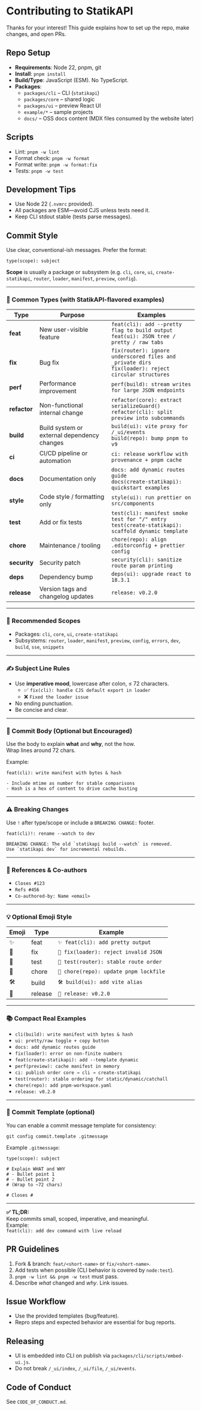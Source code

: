 # Contributing to StatikAPI

Thanks for your interest! This guide explains how to set up the repo, make changes, and open PRs.

## Repo Setup

- **Requirements**: Node 22, pnpm, git
- **Install**: `pnpm install`
- **Build/Type**: JavaScript (ESM). No TypeScript.
- **Packages**:
  - `packages/cli` – CLI (`statikapi`)
  - `packages/core` – shared logic
  - `packages/ui` – preview React UI
  - `example/*` – sample projects
  - `docs/` – OSS docs content (MDX files consumed by the website later)

## Scripts

- Lint: `pnpm -w lint`
- Format check: `pnpm -w format`
- Format write: `pnpm -w format:fix`
- Tests: `pnpm -w test`

## Development Tips

- Use Node 22 (`.nvmrc` provided).
- All packages are ESM—avoid CJS unless tests need it.
- Keep CLI stdout stable (tests parse messages).

## Commit Style

Use clear, conventional-ish messages. Prefer the format:

```
type(scope): subject
```

**Scope** is usually a package or subsystem (e.g. `cli`, `core`, `ui`, `create-statikapi`, `router`, `loader`, `manifest`, `preview`, `config`).

---

### 🧱 Common Types (with StatikAPI-flavored examples)

| Type         | Purpose                                     | Examples                                                                                               |
| ------------ | ------------------------------------------- | ------------------------------------------------------------------------------------------------------ |
| **feat**     | New user-visible feature                    | `feat(cli): add --pretty flag to build output`<br>`feat(ui): JSON tree / pretty / raw tabs`            |
| **fix**      | Bug fix                                     | `fix(router): ignore underscored files and _private dirs`<br>`fix(loader): reject circular structures` |
| **perf**     | Performance improvement                     | `perf(build): stream writes for large JSON endpoints`                                                  |
| **refactor** | Non-functional internal change              | `refactor(core): extract serializeGuard()`<br>`refactor(cli): split preview into subcommands`          |
| **build**    | Build system or external dependency changes | `build(ui): vite proxy for /_ui/events`<br>`build(repo): bump pnpm to v9`                              |
| **ci**       | CI/CD pipeline or automation                | `ci: release workflow with provenance + pnpm cache`                                                    |
| **docs**     | Documentation only                          | `docs: add dynamic routes guide`<br>`docs(create-statikapi): quickstart examples`                      |
| **style**    | Code style / formatting only                | `style(ui): run prettier on src/components`                                                            |
| **test**     | Add or fix tests                            | `test(cli): manifest smoke test for "/" entry`<br>`test(create-statikapi): scaffold dynamic template`  |
| **chore**    | Maintenance / tooling                       | `chore(repo): align .editorconfig + prettier config`                                                   |
| **security** | Security patch                              | `security(cli): sanitize route param printing`                                                         |
| **deps**     | Dependency bump                             | `deps(ui): upgrade react to 18.3.1`                                                                    |
| **release**  | Version tags and changelog updates          | `release: v0.2.0`                                                                                      |

---

### 🎯 Recommended Scopes

- Packages: `cli`, `core`, `ui`, `create-statikapi`
- Subsystems: `router`, `loader`, `manifest`, `preview`, `config`, `errors`, `dev`, `build`, `sse`, `snippets`

---

### ✍️ Subject Line Rules

- Use **imperative mood**, lowercase after colon, ≤ 72 characters.
  - ✅ `fix(cli): handle CJS default export in loader`
  - ❌ `Fixed the loader issue`
- No ending punctuation.
- Be concise and clear.

---

### 📄 Commit Body (Optional but Encouraged)

Use the body to explain **what** and **why**, not the how.  
Wrap lines around 72 chars.

Example:

```
feat(cli): write manifest with bytes & hash

- Include mtime as number for stable comparisons
- Hash is a hex of content to drive cache busting
```

---

### ⚠️ Breaking Changes

Use `!` after type/scope or include a `BREAKING CHANGE:` footer.

```
feat(cli)!: rename --watch to dev

BREAKING CHANGE: The old `statikapi build --watch` is removed.
Use `statikapi dev` for incremental rebuilds.
```

---

### 🔗 References & Co-authors

- `Closes #123`
- `Refs #456`
- `Co-authored-by: Name <email>`

---

### 💡 Optional Emoji Style

| Emoji | Type    | Example                                |
| ----- | ------- | -------------------------------------- |
| ✨    | feat    | `✨ feat(cli): add pretty output`      |
| 🐛    | fix     | `🐛 fix(loader): reject invalid JSON`  |
| 🧪    | test    | `🧪 test(router): stable route order`  |
| 🔧    | chore   | `🔧 chore(repo): update pnpm lockfile` |
| 🛠️    | build   | `🛠️ build(ui): add vite alias`         |
| 🚀    | release | `🚀 release: v0.2.0`                   |

---

### 📚 Compact Real Examples

- `cli(build): write manifest with bytes & hash`
- `ui: pretty/raw toggle + copy button`
- `docs: add dynamic routes guide`
- `fix(loader): error on non-finite numbers`
- `feat(create-statikapi): add --template dynamic`
- `perf(preview): cache manifest in memory`
- `ci: publish order core → cli → create-statikapi`
- `test(router): stable ordering for static/dynamic/catchall`
- `chore(repo): add pnpm-workspace.yaml`
- `release: v0.2.0`

---

### 🧩 Commit Template (optional)

You can enable a commit message template for consistency:

```
git config commit.template .gitmessage
```

Example `.gitmessage`:

```
type(scope): subject

# Explain WHAT and WHY
# - Bullet point 1
# - Bullet point 2
# (Wrap to ~72 chars)

# Closes #
```

---

**✅ TL;DR:**  
Keep commits small, scoped, imperative, and meaningful.  
Example:  
`feat(cli): add dev command with live reload`

## PR Guidelines

1. Fork & branch: `feat/<short-name>` or `fix/<short-name>`.
2. Add tests when possible (CLI behavior is covered by `node:test`).
3. `pnpm -w lint && pnpm -w test` must pass.
4. Describe _what_ changed and _why_. Link issues.

## Issue Workflow

- Use the provided templates (bug/feature).
- Repro steps and expected behavior are essential for bug reports.

## Releasing

- UI is embedded into CLI on publish via `packages/cli/scripts/embed-ui.js`.
- Do not break `/_ui/index`, `/_ui/file`, `/_ui/events`.

## Code of Conduct

See `CODE_OF_CONDUCT.md`.
